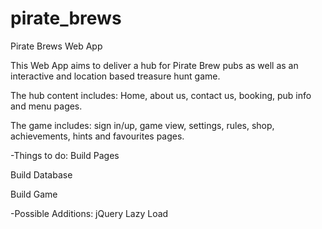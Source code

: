 # pirate_brews

Pirate Brews Web App 

This Web App aims to deliver a hub for Pirate Brew pubs as well as an interactive and location based treasure hunt game.

The hub content includes: Home, about us, contact us, booking, pub info and menu pages.

The game includes: sign in/up, game view, settings, rules, shop, achievements, hints and favourites pages.

-Things to do:
Build Pages

Build Database

Build Game

-Possible Additions:
jQuery Lazy Load
